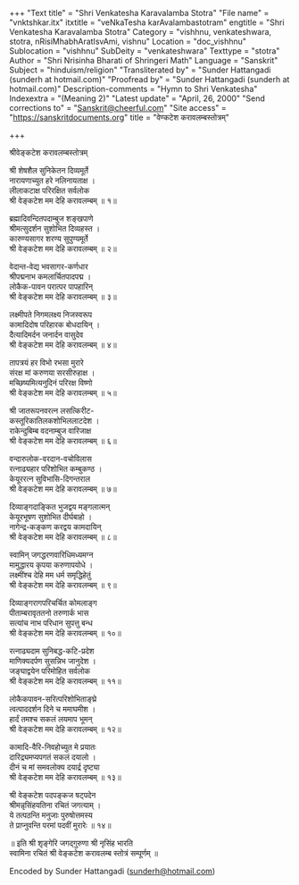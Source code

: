 +++
"Text title" = "Shri Venkatesha Karavalamba Stotra"
"File name" = "vnktshkar.itx"
itxtitle = "veNkaTesha karAvalambastotram"
engtitle = "Shri Venkatesha Karavalamba Stotra"
Category = "vishhnu, venkateshwara, stotra, nRisiMhabhAratIsvAmi, vishnu"
Location = "doc_vishhnu"
Sublocation = "vishhnu"
SubDeity = "venkateshwara"
Texttype = "stotra"
Author = "Shri Nrisinha Bharati of Shringeri Math"
Language = "Sanskrit"
Subject = "hinduism/religion"
"Transliterated by" = "Sunder Hattangadi (sunderh at hotmail.com)"
"Proofread by" = "Sunder Hattangadi (sunderh at hotmail.com)"
Description-comments = "Hymn to Shri Venkatesha"
Indexextra = "(Meaning 2)"
"Latest update" = "April, 26, 2000"
"Send corrections to" = "Sanskrit@cheerful.com"
"Site access" = "https://sanskritdocuments.org"
title = "वेण्कटेश करावलम्बस्तोत्रम्"

+++
  
 श्रीवेङ्कटेश करावलम्बस्तोत्रम्   
  
श्री शेषशैल सुनिकेतन दिव्यमूर्ते  
       नारायणाच्युत हरे नलिनायताक्ष ।  
लीलाकटाक्ष परिरक्षित सर्वलोक  
       श्री वेङ्कटेश मम देहि करावलम्बम् ॥ १॥  
  
ब्रह्मादिवन्दितपदाम्बुज शङ्खपाणे  
       श्रीमत्सुदर्शन सुशोभित दिव्यहस्त ।  
कारुण्यसागर शरण्य सुपुण्यमूर्ते  
       श्री वेङ्कटेश मम देहि करावलम्बम् ॥ २॥  
  
वेदान्त-वेद्य भवसागर-कर्णधार  
       श्रीपद्मनाभ कमलार्चितपादपद्म ।  
लोकैक-पावन परात्पर पापहारिन्  
       श्री वेङ्कटेश मम देहि करावलम्बम् ॥ ३॥  
  
लक्ष्मीपते निगमलक्ष्य निजस्वरूप  
       कामादिदोष परिहारक बोधदायिन् ।  
दैत्यादिमर्दन जनार्दन वासुदेव  
       श्री वेङ्कटेश मम देहि करावलम्बम् ॥ ४॥  
  
तापत्रयं हर विभो रभसा मुरारे  
       संरक्ष मां करुणया सरसीरुहाक्ष ।  
मच्छिष्यमित्यनुदिनं परिरक्ष विष्णो  
       श्री वेङ्कटेश मम देहि करावलम्बम् ॥ ५॥  
  
श्री जातरूपनवरत्न लसत्किरीट-  
       कस्तूरिकातिलकशोभिललाटदेश ।  
राकेन्दुबिम्ब वदनाम्बुज वारिजाक्ष  
       श्री वेङ्कटेश मम देहि करावलम्बम् ॥ ६॥  
  
वन्दारुलोक-वरदान-वचोविलास  
      रत्नाढ्यहार परिशोभित कम्बुकण्ठ ।  
केयूररत्न सुविभासि-दिगन्तराल  
      श्री वेङ्कटेश मम देहि करावलम्बम् ॥ ७॥  
  
दिव्याङ्गदाङ्कित भुजद्वय मङ्गलात्मन्  
       केयूरभूषण सुशोभित दीर्घबाहो ।  
नागेन्द्र-कङ्कण करद्वय कामदायिन्  
       श्री वेङ्कटेश मम देहि करावलम्बम् ॥ ८॥  
  
स्वामिन् जगद्धरणवारिधिमध्यमग्न  
       मामुद्धारय कृपया करुणापयोधे ।  
लक्ष्मींश्च देहि मम धर्म समृद्धिहेतुं  
       श्री वेङ्कटेश मम देहि करावलम्बम् ॥ ९॥  
  
दिव्याङ्गरागपरिचर्चित कोमलाङ्ग  
       पीताम्बरावृततनो तरुणार्क भास  
सत्यांच नाभ परिधान सुपत्तु बन्ध  
       श्री वेङ्कटेश मम देहि करावलम्बम् ॥ १०॥  
  
रत्नाढ्यदाम सुनिबद्ध-कटि-प्रदेश  
       माणिक्यदर्पण सुसन्निभ जानुदेश ।  
जङ्घाद्वयेन परिमोहित सर्वलोक  
       श्री वेङ्कटेश मम देहि करावलम्बम् ॥ ११॥  
  
लोकैकपावन-सरित्परिशोभिताङ्घ्रे  
       त्वत्पाददर्शन दिने च ममाघमीश ।  
हार्दं तमश्च सकलं लयमाप भूमन्  
       श्री वेङ्कटेश मम देहि करावलम्बम् ॥ १२॥  
  
कामादि-वैरि-निवहोच्युत मे प्रयातः  
       दारिद्र्यमप्यपगतं सकलं दयालो ।  
दीनं च मां समवलोक्य दयार्द्र दृष्ट्या  
       श्री वेङ्कटेश मम देहि करावलम्बम् ॥ १३॥  
  
श्री वेङ्कटेश पदपङ्कज षट्पदेन  
       श्रीमन्नृसिंहयतिना रचितं जगत्याम् ।  
ये तत्पठन्ति मनुजाः पुरुषोत्तमस्य  
       ते प्राप्नुवन्ति परमां पदवीं मुरारेः ॥ १४॥  
  
॥ इति श्री शृङ्गेरि जगद्गुरुणा श्री नृसिंह भारति  
स्वामिना रचितं श्री वेङ्कटेश करावलम्ब स्तोत्रं सम्पूर्णम् ॥  
  
  
Encoded by Sunder Hattangadi (sunderh@hotmail.com)  
  
